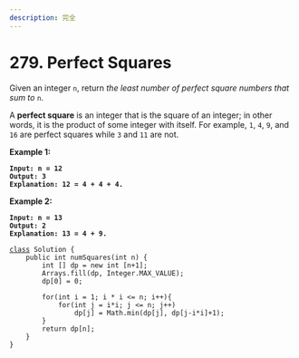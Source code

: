 ```yaml
---
description: 完全
---
```


# 279. Perfect Squares

Given an integer `n`, return _the least number of perfect square numbers that sum to_ `n`.

A **perfect square** is an integer that is the square of an integer; in other words, it is the product of some integer with itself. For example, `1`, `4`, `9`, and `16` are perfect squares while `3` and `11` are not.

&#x20;

**Example 1:**

<pre><code><strong>Input: n = 12
</strong><strong>Output: 3
</strong><strong>Explanation: 12 = 4 + 4 + 4.
</strong></code></pre>

**Example 2:**

<pre><code><strong>Input: n = 13
</strong><strong>Output: 2
</strong><strong>Explanation: 13 = 4 + 9.
</strong></code></pre>

<pre><code><a data-footnote-ref href="#user-content-fn-1">class</a> Solution {
    public int numSquares(int n) {
        int [] dp = new int [n+1];
        Arrays.fill(dp, Integer.MAX_VALUE);
        dp[0] = 0;
       
        for(int i = 1; i * i &#x3C;= n; i++){
            for(int j = i*i; j &#x3C;= n; j++)
                dp[j] = Math.min(dp[j], dp[j-i*i]+1);
        }
        return dp[n];
    }
}
</code></pre>

[^1]: 
